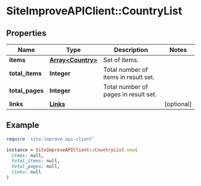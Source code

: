 # SiteImproveAPIClient::CountryList

## Properties

| Name | Type | Description | Notes |
| ---- | ---- | ----------- | ----- |
| **items** | [**Array&lt;Country&gt;**](Country.md) | Set of items. |  |
| **total_items** | **Integer** | Total number of items in result set. |  |
| **total_pages** | **Integer** | Total number of pages in result set. |  |
| **links** | [**Links**](Links.md) |  | [optional] |

## Example

```ruby
require 'site-improve-api-client'

instance = SiteImproveAPIClient::CountryList.new(
  items: null,
  total_items: null,
  total_pages: null,
  links: null
)
```

